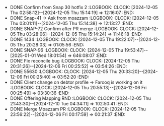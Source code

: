 - DONE Confirm from Snap 30 hotfix 2
  :LOGBOOK:
  CLOCK: [2024-12-05 Thu 02:58:12]--[2024-12-05 Thu 15:14:19] =>  12:16:07
  :END:
- DONE Snap-41 -> Ask from moazzam
  :LOGBOOK:
  CLOCK: [2024-12-05 Thu 03:01:11]--[2024-12-05 Thu 15:14:38] =>  12:13:27
  :END:
- DONE SNAP-72 Confirm after PR merge
  :LOGBOOK:
  CLOCK: [2024-12-05 Thu 03:28:06]--[2024-12-05 Thu 15:14:24] =>  11:46:18
  :END:
- DONE 1434
  :LOGBOOK:
  CLOCK: [2024-12-05 Thu 19:22:07]--[2024-12-05 Thu 20:28:03] =>  01:05:56
  :END:
- DONE SNAP-96
  :LOGBOOK:
  CLOCK: [2024-12-05 Thu 19:53:47]--[2025-01-01 Wed 18:01:54] =>  646:08:07
  :END:
- DONE Fix reconcile bug
  :LOGBOOK:
  CLOCK: [2024-12-05 Thu 20:31:26]--[2024-12-06 Fri 00:25:52] =>  03:54:26
  :END:
- DONE 55630
  :LOGBOOK:
  CLOCK: [2024-12-05 Thu 20:33:20]--[2024-12-06 Fri 00:25:40] =>  03:52:20
  :END:
- DONE Client change on debtor profile -> Farooq is working on it
  :LOGBOOK:
  CLOCK: [2024-12-05 Thu 20:55:13]--[2024-12-06 Fri 00:25:49] =>  03:30:36
  :END:
- DONE Offering Mapping RND
  :LOGBOOK:
  CLOCK: [2024-12-05 Thu 21:43:30]--[2024-12-10 Tue 04:34:11] =>  102:50:41
  :END:
- DONE Merge Moazzam PR
  :LOGBOOK:
  CLOCK: [2024-12-05 Thu 23:56:22]--[2024-12-06 Fri 00:17:59] =>  00:21:37
  :END:
-